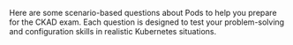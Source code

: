 Here are some scenario-based questions about Pods to help you prepare for the CKAD exam. Each question is designed to test your problem-solving and configuration skills in realistic Kubernetes situations.
